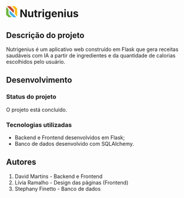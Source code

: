 # <img src="/app/static/images/nutrigenius-colorido.svg" width="30px"> Nutrigenius
## Descrição do projeto
Nutrigenius é um aplicativo web construído em Flask que gera receitas saudáveis com IA a partir de ingredientes e da quantidade de calorias escolhidos pelo usuário.

## Desenvolvimento
### Status do projeto
O projeto está concluído.

### Tecnologias utilizadas
- Backend e Frontend desenvolvidos em Flask;
- Banco de dados desenvolvido com SQLAlchemy.

## Autores
1. David Martins - Backend e Frontend
2. Lívia Ramalho - Design das páginas (Frontend)
3. Stephany Finetto - Banco de dados
